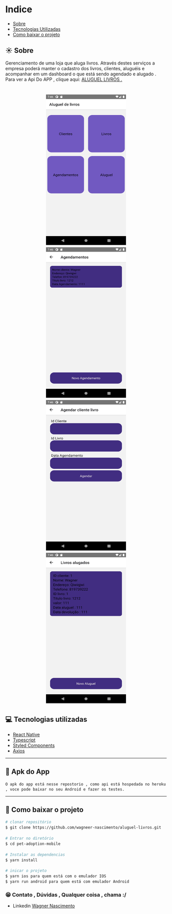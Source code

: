 # Indice

- [Sobre](#-sobre)
- [Tecnologias Utilizadas](#-tecnologias-utilizadas)
- [Como baixar o projeto](#-como-baixar-o-projeto)


## ☀️ Sobre

Gerenciamento de uma loja que aluga livros. Através destes serviços a empresa poderá manter o cadastro dos livros, clientes, aluguéis e acompanhar em um dashboard o que está sendo agendado e alugado .
Para ver a Api Do APP , clique aqui: [ALUGUEL LIVROS .](https://github.com/wagneer-nascimento/api-aluguel-livros)
 
<h1 align="center">
     <img src="images/image01.png" width = 250 height= 470/>
      <img src="images/image02.png" width = 250 height= 470/>
       <img src="images/image03.png" width = 250 height= 470/>
       <img src="images/image04.png" width = 250 height= 470/> 
</h1>

 
## 💻 Tecnologias utilizadas

- [React Native](https://reactnative.dev/)
- [Typescript](https://www.typescriptlang.org/)
- [Styled Components](https://styled-components.com) 
- [Axios](https://github.com/axios/axios) 

 
---
## 📁 Apk do App
    O apk do app está nesse repostorio , como api está hospedada no heroku , voce pode baixar no seu Android e fazer os testes.
---
 ## 📁 Como baixar o projeto

```bash
# clonar repositório
$ git clone https://github.com/wagneer-nascimento/aluguel-livros.git

# Entrar no diretório
$ cd pet-adoption-mobile

# Instalar as dependencias
$ yarn install

# inicar o projeto
$ yarn ios para quem está com o emulador IOS
$ yarn run android para quem está com emulador Android


```
### 😁   Contato , Dúvidas , Qualquer coisa , chama :/ 
- Linkedin [Wagner Nascimento](https://www.linkedin.com/in/wagner-nascimento-8824b717b/)